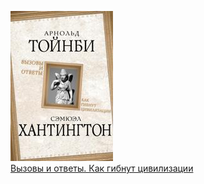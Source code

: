 ![](Вызовы%20и%20ответы.%20Как%20гибнут%20цивилизации.jpg)  
[Вызовы и ответы. Как гибнут цивилизации](Вызовы%20и%20ответы.%20Как%20гибнут%20цивилизации.md)
